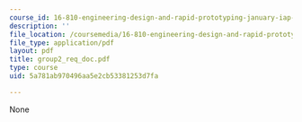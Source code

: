 ```yaml
---
course_id: 16-810-engineering-design-and-rapid-prototyping-january-iap-2005
description: ''
file_location: /coursemedia/16-810-engineering-design-and-rapid-prototyping-january-iap-2005/5a781ab970496aa5e2cb53381253d7fa_group2_req_doc.pdf
file_type: application/pdf
layout: pdf
title: group2_req_doc.pdf
type: course
uid: 5a781ab970496aa5e2cb53381253d7fa

---
```

None